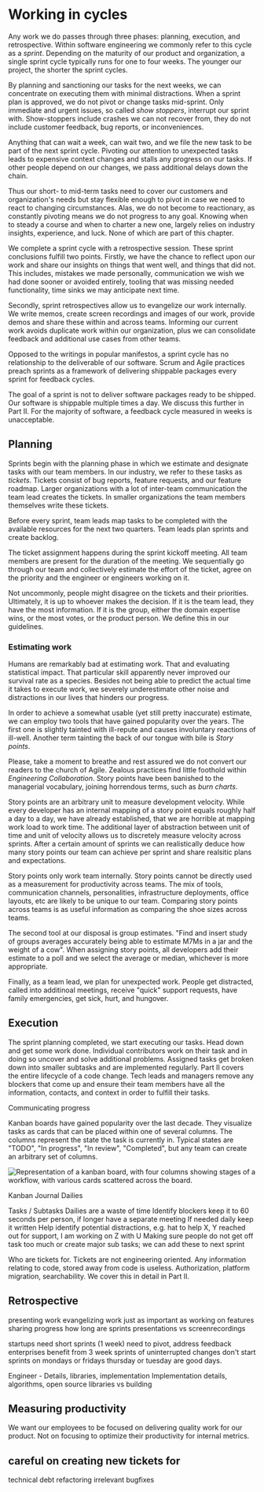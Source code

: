 <!-- TODO: (Daniel) Planning quaterly goals
  Points or star method
  map points to product feature
  keep mapping anonymous to avoid horizotnally distributing points
  plan features according to priorities of customers
 -->

# Working in cycles

<!-- What is a sprint -->

Any work we do passes through three phases: planning, execution, and retrospective. Within software engineering we commonly refer to this cycle as a *sprint*. Depending on the maturity of our product and organization, a single sprint cycle typically runs for one to four weeks. The younger our project, the shorter the sprint cycles.

By planning and sanctioning our tasks for the next weeks, we can concentrate on executing them with minimal distractions. When a sprint plan is approved, we do not pivot or change tasks mid-sprint. Only immediate and urgent issues, so called *show stoppers*, interrupt our sprint with. Show-stoppers include crashes we can not recover from, they do not include customer feedback, bug reports, or inconveniences.

Anything that can wait a week, can wait two, and we file the new task to be part of the next sprint cycle. Pivoting our attention to unexpected tasks leads to expensive context changes and stalls any progress on our tasks. If other people depend on our changes, we pass additional delays down the chain.

Thus our short- to mid-term tasks need to cover our customers and organization's needs but stay flexible enough to pivot in case we need to react to changing circumstances. Alas, we do not become to reactionary, as constantly pivoting means we do not progress to any goal. Knowing when to steady a course and when to charter a new one, largely relies on industry insights, experience, and luck. None of which are part of this chapter.

We complete a sprint cycle with a retrospective session. These sprint conclusions fulfill two points. Firstly, we have the chance to reflect upon our work and share our insights on things that went well, and things that did not. This includes, mistakes we made personally, communication we wish we had done sooner or avoided entirely, tooling that was missing needed functionality, time sinks we may anticipate next time.

Secondly, sprint retrospectives allow us to evangelize our work internally. We write memos, create screen recordings and images of our work, provide demos and share these within and across teams. Informing our current work avoids duplicate work within our organization, plus we can consolidate feedback and additional use cases from other teams.

<!-- What is a sprint NOT -->

Opposed to the writings in popular manifestos, a sprint cycle has no relationship to the deliverable of our software. Scrum and Agile practices preach sprints as a framework of delivering shippable packages every sprint for feedback cycles.

The goal of a sprint is not to deliver software packages ready to be shipped. Our software is shippable multiple times a day. We discuss this further in Part II. For the majority of software, a feedback cycle measured in weeks is unacceptable.

## Planning

Sprints begin with the planning phase in which we estimate and designate tasks with our team members. In our industry, we refer to these tasks as *tickets*. Tickets consist of bug reports, feature requests, and our feature roadmap. Larger organizations with a lot of inter-team communication the team lead creates the tickets. In smaller organizations the team members themselves write these tickets.

Before every sprint, team leads map tasks to be completed with the available resources for the next two quarters. Team leads plan sprints and create backlog. 

The ticket assignment happens during the sprint kickoff meeting. All team members are present for the duration of the meeting. We sequentially go through our team and collectively estimate the effort of the ticket, agree on the priority and the engineer or engineers working on it.

Not uncommonly, people might disagree on the tickets and their priorities. Ultimately, it is up to whoever makes the decision. If it is the team lead, they have the most information. If it is the group, either the domain expertise wins, or the most votes, or the product person. We define this in our guidelines.

### Estimating work

Humans are remarkably bad at estimating work. That and evaluating statistical impact. That particular skill apparently never improved our survival rate as a species. Besides not being able to predict the actual time it takes to execute work, we severely underestimate other noise and distractions in our lives that hinders our progress.

In order to achieve a somewhat usable (yet still pretty inaccurate) estimate, we can employ two tools that have gained popularity over the years. The first one is slightly tainted with ill-repute and causes involuntary reactions of ill-well. Another term tainting the back of our tongue with bile is *Story points*.

Please, take a moment to breathe and rest assured we do not convert our readers to the church of Agile. Zealous practices find little foothold within *Engineering Collaboration*. Story points have been banished to the managerial vocabulary, joining horrendous terms, such as *burn charts*.

Story points are an arbitrary unit to measure development velocity. While every developer has an internal mapping of a story point equals roughly half a day to a day, we have already established, that we are horrible at mapping work load to work time. The additional layer of abstraction between unit of time and unit of velocity allows us to discretely measure velocity across sprints. After a certain amount of sprints we can realistically deduce how many story points our team can achieve per sprint and share realsitic plans and expectations.

Story points only work team internally. Story points cannot be directly used as a measurement for productivity across teams. The mix of tools, communication channels, personalities, infrastructure deployments, office layouts, etc are likely to be unique to our team. Comparing story points across teams is as useful information as comparing the shoe sizes across teams.

The second tool at our disposal is group estimates. "Find and insert study of groups averages accurately being able to estimate M7Ms in a jar and the weight of a cow". When assigning story points, all developers add their estimate to a poll and we select the average or median, whichever is more appropriate.

Finally, as a team lead, we plan for unexpected work. People get distracted, called into additinoal meetings, receive "quick" support requests, have family emergencies, get sick, hurt, and hungover.

## Execution

The sprint planning completed, we start executing our tasks. Head down and get some work done. Individual contributors work on their task and in doing so uncover and solve additional problems. Assigned tasks get broken down into smaller subtasks and are implemented regularly. Part II covers the entire lifecycle of a code change. Tech leads and managers remove any blockers that come up and ensure their team members have all the information, contacts, and context in order to fulfill their tasks.

Communicating progress

Kanban boards have gained popularity over the last decade. They visualize tasks as cards that can be placed within one of several columns. The columns represent the state the task is currently in. Typical states are "TODO", "In progress", "In review", "Completed", but any team can create an arbitrary set of columns.

![Representation of a kanban board, with four columns showing stages of a workflow, with various cards scattered across the board.](https://upload.wikimedia.org/wikipedia/commons/thumb/b/b4/Abstract_Kanban_Board.svg/2880px-Abstract_Kanban_Board.svg.png)

Kanban
Journal
Dailies


Tasks / Subtasks
Dailies are a waste of time
Identify blockers
keep it to 60 seconds per person, if longer have a separate meeting
If needed daily keep it written
Help identify potential distractions, e.g. hat to help X, Y reached out for support, I am working on Z with U
Making sure people do not get off task too much or create major sub tasks; we can add these to next sprint

Who are tickets for. Tickets are not engineering oriented. Any information relating to code, stored away from code is useless. Authorization, platform migration, searchability. We cover this in detail in Part II.

## Retrospective

presenting work
evangelizing work just as important as working on features
sharing progress
how long are sprints
presentations vs screenrecordings

startups need short sprints (1 week) need to pivot, address feedback
enterprises benefit from 3 week sprints of uninterrupted changes
don't start sprints on mondays or fridays
thursday or tuesday are good days.

Engineer - Details, libraries, implementation
Implementation details, algorithms, open source libraries vs building

## Measuring productivity

We want our employees to be focused on delivering quality work for our product. Not on focusing to optimize their productivity for internal metrics.

## careful on creating new tickets for

technical debt
refactoring
irrelevant bugfixes
